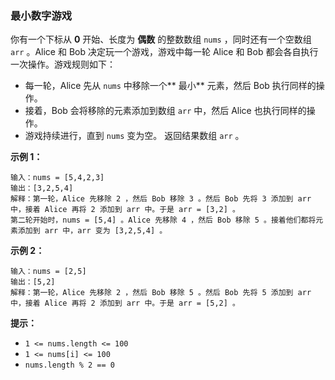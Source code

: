 ### 最小数字游戏 ###
你有一个下标从 **0** 开始、长度为 **偶数** 的整数数组 `nums` ，同时还有一个空数组 `arr` 。Alice 和 Bob 决定玩一个游戏，游戏中每一轮 Alice 和 Bob 都会各自执行一次操作。游戏规则如下：

* 每一轮，Alice 先从 `nums` 中移除一个** 最小** 元素，然后 Bob 执行同样的操作。
* 接着，Bob 会将移除的元素添加到数组 `arr` 中，然后 Alice 也执行同样的操作。
* 游戏持续进行，直到 `nums` 变为空。
返回结果数组 `arr` 。



**示例 1：**

```
输入：nums = [5,4,2,3]
输出：[3,2,5,4]
解释：第一轮，Alice 先移除 2 ，然后 Bob 移除 3 。然后 Bob 先将 3 添加到 arr 中，接着 Alice 再将 2 添加到 arr 中。于是 arr = [3,2] 。
第二轮开始时，nums = [5,4] 。Alice 先移除 4 ，然后 Bob 移除 5 。接着他们都将元素添加到 arr 中，arr 变为 [3,2,5,4] 。
```

**示例 2：**

```
输入：nums = [2,5]
输出：[5,2]
解释：第一轮，Alice 先移除 2 ，然后 Bob 移除 5 。然后 Bob 先将 5 添加到 arr 中，接着 Alice 再将 2 添加到 arr 中。于是 arr = [5,2] 。
```



**提示：**

* `1 <= nums.length <= 100`
* `1 <= nums[i] <= 100`
* `nums.length % 2 == 0`


